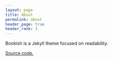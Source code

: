 ```yaml
---
layout: page
title: About
permalink: about
header_page: true
header_rank: 3
---
```


Bookish is a Jekyll theme focused on readability.

[Source code.](https://github.com/awjin/bookish)

